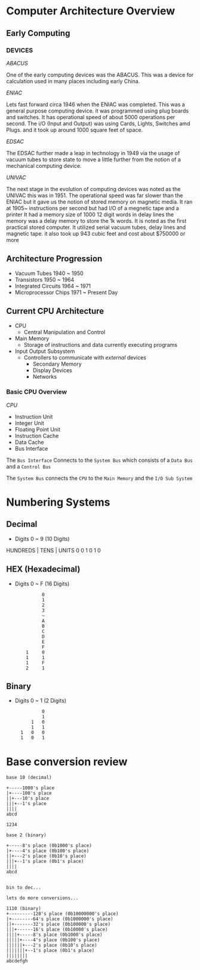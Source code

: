# Computer Architecture Overview

## Early Computing

### DEVICES

*ABACUS*

One of the early computing devices was the ABACUS. This was a device for calculation used in many places including early China.

*ENIAC*

Lets fast forward circa 1946 when the ENIAC was completed. This was a general purpose computing device. it was programmed using plug boards and switches. It has operational speed of about 5000 operations per second. The i/O (Input and Output) was using Cards, Lights, Switches amd Plugs. and it took up around 1000 square feet of space.

*EDSAC*

The EDSAC further made a leap in technology in 1949 via the usage of vacuum tubes to store state to move a little further from the notion of a mechanical computing device.

*UNIVAC*

The next stage in the evolution of computing devices was noted as the UNIVAC this was in 1951. The operational speed was far slower than the ENIAC but it gave us the notion of stored memory on magnetic media. It ran at 1905~ instructions per second but had I/O of a megnetic tape and a printer
It had a memory size of 1000 12 digit words in delay lines the memory was a delay memory to store the 1k words. It is noted as the first practical stored computer. It utilized serial vacuum tubes, delay lines and magnetic tape. it also took up 943 cubic feet and cost about $750000 or more

## Architecture Progression

- Vacuum Tubes 1940 ~ 1950
- Transistors 1950 ~ 1964
- Integrated Circuits 1964 ~ 1971
- Microprocessor Chips 1971 ~ Present Day

## Current CPU Architecture

- CPU
    - Central Manipulation and Control
- Main Memory
    - Storage of instructions and data currently executing programs
- Input Output Subsystem
    - Controllers to communicate with *external* devices
        - Secondary Memory
        - Display Devices
        - Networks

### Basic CPU Overview

*CPU*
- Instruction Unit
- Integer Unit
- Floating Point Unit
- Instruction Cache
- Data Cache
- Bus Interface

The `Bus Interface` Connects to the `System Bus` which consists of a `Data Bus` and a `Control Bus`

The `System Bus` connects the `CPU` to the `Main Memory` and the `I/O Sub System`


# Numbering Systems

## Decimal

- Digits 0 ~ 9 (10 Digits)

HUNDREDS | TENS | UNITS
0          0       1
 0         1       0

## HEX (Hexadecimal)

- Digits 0 ~ F (16 Digits)

                0
                1
                2
                3
                ~
                A
                B 
                C 
                D 
                E 
                F
          1     0 
          1     1
          1     F
          2     1

## Binary

- Digits 0 ~ 1 (2 Digits)

                0
                1
            1   0
            1   1
        1   0   0
        1   0   1            



# Base conversion review

```
base 10 (decimal)

+-----1000's place
|+----100's place
||+---10's place
|||+--1's place
||||
abcd

1234

base 2 (binary)

+-----8's place (0b1000's place)
|+----4's place (0b100's place)
||+---2's place (0b10's place)
|||+--1's place (0b1's place)
||||
abcd


bin to dec...

lets do more conversions...

1110 (binary)
+---------128's place (0b10000000's place)
|+--------64's place (0b1000000's place)
||+-------32's place (0b100000's place)
|||+------16's place (0b10000's place)
||||+-----8's place (0b1000's place)
|||||+----4's place (0b100's place)
||||||+---2's place (0b10's place)
|||||||+--1's place (0b1's place)
||||||||
abcdefgh



```